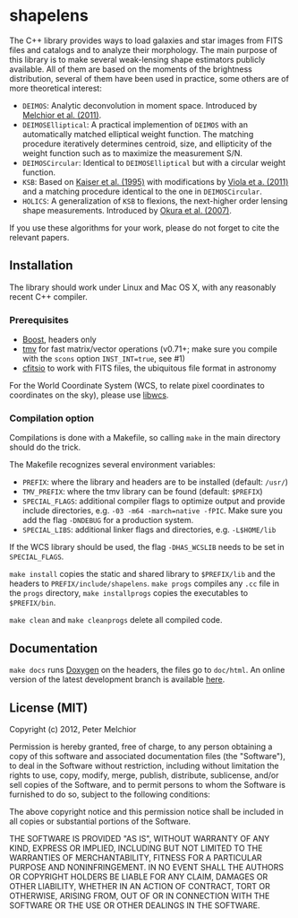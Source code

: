 shapelens
=========

The C++ library provides ways to load galaxies and star images from FITS files and catalogs and to analyze their morphology. The main purpose of this library is to make several weak-lensing shape estimators publicly available. All of them are based on the moments of the brightness distribution, several of them have been used in practice, some others are of more theoretical interest:

* `DEIMOS`: Analytic deconvolution in moment space. Introduced by [Melchior et al. (2011)](http://adsabs.harvard.edu/abs/2011MNRAS.412.1552M).
* `DEIMOSElliptical`: A practical implemention of `DEIMOS` with an automatically matched elliptical weight function. The matching procedure iteratively determines centroid, size, and ellipticity of the weight function such as to maximize the measurement S/N. 
* `DEIMOSCircular`: Identical to `DEIMOSElliptical` but with a circular weight function.
* `KSB`: Based on [Kaiser et al. (1995)](http://adsabs.harvard.edu/abs/1995ApJ...449..460K) with modifications by [Viola et a. (2011)](http://adsabs.harvard.edu/abs/2011MNRAS.410.2156V) and a matching procedure identical to the one in `DEIMOSCircular`.
* `HOLICS`: A generalization of `KSB` to flexions, the next-higher order lensing shape measurements. Introduced by [Okura et al. (2007)](http://adsabs.harvard.edu/abs/2007ApJ...660..995O).

If you use these algorithms for your work, please do not forget to cite the relevant papers.

Installation
------------

The library should work under Linux and Mac OS X, with any reasonably recent C++ compiler.

### Prerequisites
* [Boost](http://www.boost.org/), headers only
* [tmv](http://code.google.com/p/tmv-cpp/) for fast matrix/vector operations (v0.71+; make sure you compile with the `scons` option `INST_INT=true`, see \#1)
* [cfitsio](http://heasarc.gsfc.nasa.gov/fitsio/) to work with FITS files, the ubiquitous file format in astronomy

For the World Coordinate System (WCS, to relate pixel coordinates to coordinates on the sky), please use [libwcs](http://www.atnf.csiro.au/people/mcalabre/WCS/index.html).

### Compilation option

Compilations is done with a Makefile, so calling `make` in the main directory should do the trick. 

The Makefile recognizes several environment variables:
* `PREFIX`: where the library and headers are to be installed (default: `/usr/`)
* `TMV_PREFIX`: where the tmv library can be found (default: `$PREFIX`)
* `SPECIAL_FLAGS`: additional compiler flags to optimize output and provide include directories, e.g.
  `-03 -m64 -march=native -fPIC`. Make sure you add the flag `-DNDEBUG` for a production system.
* `SPECIAL_LIBS`: additional linker flags and directories, e.g.
  `-L$HOME/lib`

If the WCS library should be used, the flag `-DHAS_WCSLIB` needs to be set in `SPECIAL_FLAGS`.

`make install` copies the static and shared library to `$PREFIX/lib` and the headers to `PREFIX/include/shapelens`. `make progs` compiles any `.cc` file in the `progs` directory, `make installprogs` copies the executables to `$PREFIX/bin`.

`make clean` and `make cleanprogs` delete all compiled code. 

Documentation
-------------

`make docs` runs [Doxygen](http://www.stack.nl/~dimitri/doxygen/index.html) on the headers, the files go to `doc/html`. An online version of the latest development branch is available [here](http://www.physics.ohio-state.edu/~melchior.12/docs/shapelens/classes.html).

License (MIT)
-------------

Copyright (c) 2012, Peter Melchior

Permission is hereby granted, free of charge, to any person obtaining a copy of this software and associated documentation files (the "Software"), to deal in the Software without restriction, including without limitation the rights to use, copy, modify, merge, publish, distribute, sublicense, and/or sell copies of the Software, and to permit persons to whom the Software is furnished to do so, subject to the following conditions:

The above copyright notice and this permission notice shall be included in all copies or substantial portions of the Software.

THE SOFTWARE IS PROVIDED "AS IS", WITHOUT WARRANTY OF ANY KIND, EXPRESS OR IMPLIED, INCLUDING BUT NOT LIMITED TO THE WARRANTIES OF MERCHANTABILITY, FITNESS FOR A PARTICULAR PURPOSE AND NONINFRINGEMENT. IN NO EVENT SHALL THE AUTHORS OR COPYRIGHT HOLDERS BE LIABLE FOR ANY CLAIM, DAMAGES OR OTHER LIABILITY, WHETHER IN AN ACTION OF CONTRACT, TORT OR OTHERWISE, ARISING FROM, OUT OF OR IN CONNECTION WITH THE SOFTWARE OR THE USE OR OTHER DEALINGS IN THE SOFTWARE.


